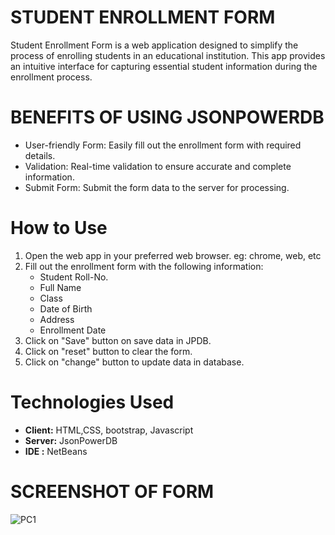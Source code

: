 # STUDENT ENROLLMENT FORM

Student Enrollment Form is a web application designed to simplify the process of enrolling students in an educational institution. This app provides an intuitive interface for capturing essential student information during the enrollment process.


# BENEFITS OF USING JSONPOWERDB

- User-friendly Form: Easily fill out the enrollment form with required details.
- Validation: Real-time validation to ensure accurate and complete information.
- Submit Form: Submit the form data to the server for processing.

# How to Use 

1. Open the web app in your preferred web browser. eg: chrome, web, etc
1. Fill out the enrollment form with the following information:
   - Student Roll-No.
   - Full Name
   - Class
   - Date of Birth
   - Address
   - Enrollment Date
1. Click on "Save" button on save data in JPDB.
1. Click on "reset" button to clear the form.
1. Click on "change" button to update data in database.


# Technologies Used 

+ **Client:** HTML,CSS, bootstrap, Javascript
+ **Server:** JsonPowerDB
+ **IDE :** NetBeans

# SCREENSHOT OF FORM 

![PC1]("C:\Stu_form\Student_Form\screenshot\sc1.png")


